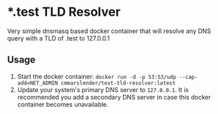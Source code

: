 # *.test TLD Resolver

Very simple dnsmasq based docker container that will resolve any DNS query with a TLD of .test to 127.0.0.1

## Usage
1. Start the docker container: `docker run -d -p 53:53/udp --cap-add=NET_ADMIN cmmarslender/test-tld-resolver:latest`
2. Update your system's primary DNS server to `127.0.0.1`. It is recommended you add a secondary DNS server in case this docker container becomes unavailable.
